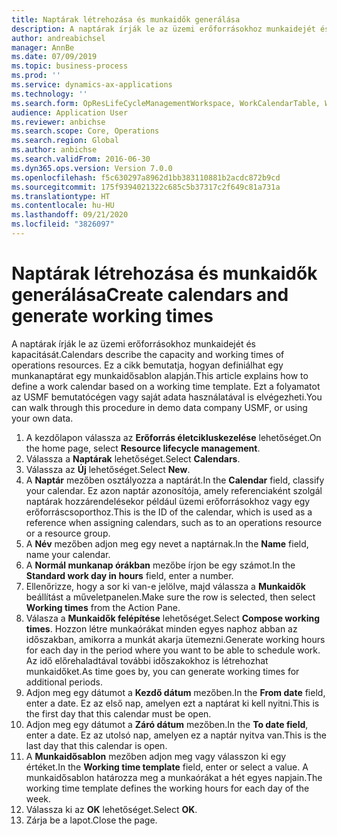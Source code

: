 ```yaml
---
title: Naptárak létrehozása és munkaidők generálása
description: A naptárak írják le az üzemi erőforrásokhoz munkaidejét és kapacitását. Ez a cikk bemutatja, hogyan definiálhat egy munkanaptárat egy munkaidősablon alapján.
author: andreabichsel
manager: AnnBe
ms.date: 07/09/2019
ms.topic: business-process
ms.prod: ''
ms.service: dynamics-ax-applications
ms.technology: ''
ms.search.form: OpResLifeCycleManagementWorkspace, WorkCalendarTable, WorkCalendarDate, HcmPersonnelManagementWorkspace, WrkCtrGroupDateCalendar, WrkCtrDateCalendar
audience: Application User
ms.reviewer: anbichse
ms.search.scope: Core, Operations
ms.search.region: Global
ms.author: anbichse
ms.search.validFrom: 2016-06-30
ms.dyn365.ops.version: Version 7.0.0
ms.openlocfilehash: f5c630297a8962d1bb383110881b2acdc872b9cd
ms.sourcegitcommit: 175f9394021322c685c5b37317c2f649c81a731a
ms.translationtype: HT
ms.contentlocale: hu-HU
ms.lasthandoff: 09/21/2020
ms.locfileid: "3826097"
---
```

# <a name="create-calendars-and-generate-working-times"></a><span data-ttu-id="c0e0b-104">Naptárak létrehozása és munkaidők generálása</span><span class="sxs-lookup"><span data-stu-id="c0e0b-104">Create calendars and generate working times</span></span>



<span data-ttu-id="c0e0b-105">A naptárak írják le az üzemi erőforrásokhoz munkaidejét és kapacitását.</span><span class="sxs-lookup"><span data-stu-id="c0e0b-105">Calendars describe the capacity and working times of operations resources.</span></span> <span data-ttu-id="c0e0b-106">Ez a cikk bemutatja, hogyan definiálhat egy munkanaptárat egy munkaidősablon alapján.</span><span class="sxs-lookup"><span data-stu-id="c0e0b-106">This article explains how to define a work calendar based on a working time template.</span></span> <span data-ttu-id="c0e0b-107">Ezt a folyamatot az USMF bemutatócégen vagy saját adata használatával is elvégezheti.</span><span class="sxs-lookup"><span data-stu-id="c0e0b-107">You can walk through this procedure in demo data company USMF, or using your own data.</span></span>

1. <span data-ttu-id="c0e0b-108">A kezdőlapon válassza az **Erőforrás életcikluskezelése** lehetőséget.</span><span class="sxs-lookup"><span data-stu-id="c0e0b-108">On the home page, select **Resource lifecycle management**.</span></span>
2. <span data-ttu-id="c0e0b-109">Válassza a **Naptárak** lehetőséget.</span><span class="sxs-lookup"><span data-stu-id="c0e0b-109">Select **Calendars**.</span></span>
3. <span data-ttu-id="c0e0b-110">Válassza az **Új** lehetőséget.</span><span class="sxs-lookup"><span data-stu-id="c0e0b-110">Select **New**.</span></span>
4. <span data-ttu-id="c0e0b-111">A **Naptár** mezőben osztályozza a naptárát.</span><span class="sxs-lookup"><span data-stu-id="c0e0b-111">In the **Calendar** field, classify your calendar.</span></span> <span data-ttu-id="c0e0b-112">Ez azon naptár azonosítója, amely referenciaként szolgál naptárak hozzárendelésekor például üzemi erőforrásokhoz vagy egy erőforráscsoporthoz.</span><span class="sxs-lookup"><span data-stu-id="c0e0b-112">This is the ID of the calendar, which is used as a reference when assigning calendars, such as to an operations resource or a resource group.</span></span>  
5. <span data-ttu-id="c0e0b-113">A **Név** mezőben adjon meg egy nevet a naptárnak.</span><span class="sxs-lookup"><span data-stu-id="c0e0b-113">In the **Name** field, name your calendar.</span></span>
6. <span data-ttu-id="c0e0b-114">A **Normál munkanap órákban** mezőbe írjon be egy számot.</span><span class="sxs-lookup"><span data-stu-id="c0e0b-114">In the **Standard work day in hours** field, enter a number.</span></span>
7. <span data-ttu-id="c0e0b-115">Ellenőrizze, hogy a sor ki van-e jelölve, majd válassza a **Munkaidők** beállítást a műveletpanelen.</span><span class="sxs-lookup"><span data-stu-id="c0e0b-115">Make sure the row is selected, then select **Working times** from the Action Pane.</span></span>
8. <span data-ttu-id="c0e0b-116">Válasza a **Munkaidők felépítése** lehetőséget.</span><span class="sxs-lookup"><span data-stu-id="c0e0b-116">Select **Compose working times**.</span></span> <span data-ttu-id="c0e0b-117">Hozzon létre munkaórákat minden egyes naphoz abban az időszakban, amikorra a munkát akarja ütemezni.</span><span class="sxs-lookup"><span data-stu-id="c0e0b-117">Generate working hours for each day in the period where you want to be able to schedule work.</span></span> <span data-ttu-id="c0e0b-118">Az idő előrehaladtával további időszakokhoz is létrehozhat munkaidőket.</span><span class="sxs-lookup"><span data-stu-id="c0e0b-118">As time goes by, you can generate working times for additional periods.</span></span>  
9. <span data-ttu-id="c0e0b-119">Adjon meg egy dátumot a **Kezdő dátum** mezőben.</span><span class="sxs-lookup"><span data-stu-id="c0e0b-119">In the **From date** field, enter a date.</span></span> <span data-ttu-id="c0e0b-120">Ez az első nap, amelyen ezt a naptárat ki kell nyitni.</span><span class="sxs-lookup"><span data-stu-id="c0e0b-120">This is the first day that this calendar must be open.</span></span>  
10. <span data-ttu-id="c0e0b-121">Adjon meg egy dátumot a **Záró dátum** mezőben.</span><span class="sxs-lookup"><span data-stu-id="c0e0b-121">In the **To date field**, enter a date.</span></span> <span data-ttu-id="c0e0b-122">Ez az utolsó nap, amelyen ez a naptár nyitva van.</span><span class="sxs-lookup"><span data-stu-id="c0e0b-122">This is the last day that this calendar is open.</span></span>  
11. <span data-ttu-id="c0e0b-123">A **Munkaidősablon** mezőben adjon meg vagy válasszon ki egy értéket.</span><span class="sxs-lookup"><span data-stu-id="c0e0b-123">In the **Working time template** field, enter or select a value.</span></span> <span data-ttu-id="c0e0b-124">A munkaidősablon határozza meg a munkaórákat a hét egyes napjain.</span><span class="sxs-lookup"><span data-stu-id="c0e0b-124">The working time template defines the working hours for each day of the week.</span></span>  
12. <span data-ttu-id="c0e0b-125">Válassza ki az **OK** lehetőséget.</span><span class="sxs-lookup"><span data-stu-id="c0e0b-125">Select **OK**.</span></span>
13. <span data-ttu-id="c0e0b-126">Zárja be a lapot.</span><span class="sxs-lookup"><span data-stu-id="c0e0b-126">Close the page.</span></span>

